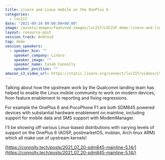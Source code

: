 ```yaml
---
title: Linaro and Linux mobile on the OnePlus 6
categories:
  - lvc21f
date: "2021-09-24 09:00:00+00:00"
image: /assets/images/featured-images/lvc21f/LVC21F-demo-linaro-and-linux-mobile-on-the-oneplus-6.png
layout: resource-post
session_track: Android
tag: demo
session_speakers:
  - speaker_bio: ""
    speaker_company: Linaro
    speaker_image: ""
    speaker_name: Caleb Connolly
    speaker_position: ""
amazon_s3_video_url: https://static.linaro.org/connect/lvc21f/videos/LVC21F-demo-Linaro-and-postmarketOS-on-the-OnePlus-6-demo-video.mp4
---
```


Talking about how the upstream work by the Qualcomm landing team has helped to enable the Linux mobile community to work on modern devices, from feature enablement to reporting and fixing regressions.

For example the OnePlus 6 and PocoPhone F1 are both SDM845 powered devices with substantial hardware enablement on mainline, including support for mobile data and SMS support with ModemManager.

I'll be showing off various Linux-based distributions with varying levels of support on the OnePlus 6 (AOSP, postmarketOS, mobian, Arch linux ARM) which all make use of upstream kernels!

[https://connolly.tech/posts/2021_07_20-sdm845-mainline-5.14/](https://connolly.tech/posts/2021_07_20-sdm845-mainline-5.14/)
